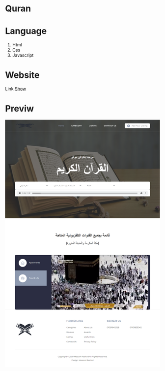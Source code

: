 # Quran

# Language
1. Html
2. Css
3. Javascript


# Website
Link [Show](https://learncodingeasy.github.io/Quran/index.html)

# Previw
![This is an image](https://raw.githubusercontent.com/learncodingeasy/Quran/main/assets/images/Quran.png)


